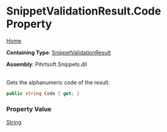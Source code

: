 # SnippetValidationResult\.Code Property

[Home](../../../../../README.md)

**Containing Type**: [SnippetValidationResult](../README.md)

**Assembly**: Pihrtsoft\.Snippets\.dll

\
Gets the alphanumeric code of the result\.

```csharp
public string Code { get; }
```

### Property Value

[String](https://docs.microsoft.com/en-us/dotnet/api/system.string)

